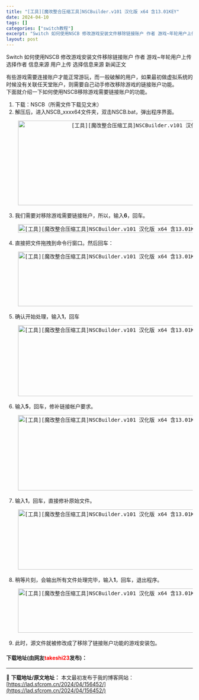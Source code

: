 ```yaml
---
title: "[工具][魔改整合压缩工具]NSCBuilder.v101 汉化版 x64 含13.01KEY"
date: 2024-04-10
tags: []
categories: ["switch教程"]
excerpt: "Switch 如何使用NSCB 修改游戏安装文件移除链接账户 作者 游戏~年轮用户上传 选择作者 信息来源 用户上传 选择信息来源 新闻正文 有些游戏需要连接账户才能正常游玩，而一般破解的用户，如果最初做虚拟系统的时候没有关联任天堂账户，则需要自己动手修改移除游戏的链接账户功能。下面就介绍一下如何使&hellip;"
layout: post
---
```


 <p>Switch 如何使用NSCB 修改游戏安装文件移除链接账户 作者 游戏~年轮用户上传 选择作者 信息来源 用户上传 选择信息来源 新闻正文</p> <p>有些游戏需要连接账户才能正常游玩，而一般破解的用户，如果最初做虚拟系统的时候没有关联任天堂账户，则需要自己动手修改移除游戏的链接账户功能。<br />下面就介绍一下如何使用NSCB移除游戏需要链接账户的功能。</p> <ol> <li>下载：NSCB（所需文件下载见文末）</li> <li>解压后，进入NSCB_xxxx64文件夹，双击NSCB.bat，弹出程序界面。   <pre style="text-align: center;"> <img src="https://lad.sfcrom.cn/wp-content/uploads/2024/04/20240410_66162f401d100.webp" style="width: 746px; height: 228px;" alt="[工具][魔改整合压缩工具]NSCBuilder.v101 汉化版 x64 含13.01KEY" /> </pre></li> <li>我们需要对移除游戏需要链接账户，所以，输入<strong>6</strong>，回车。   <pre> <img src="https://lad.sfcrom.cn/wp-content/uploads/2024/04/20240410_66162f406ae79.webp" style="width: 746px; height: 23px;" alt="[工具][魔改整合压缩工具]NSCBuilder.v101 汉化版 x64 含13.01KEY" /> </pre></li> <li>直接把文件拖拽到命令行窗口。然后回车：   <pre> <img src="https://lad.sfcrom.cn/wp-content/uploads/2024/04/20240410_66162f40b10a0.webp" style="width: 748px; height: 147px;" alt="[工具][魔改整合压缩工具]NSCBuilder.v101 汉化版 x64 含13.01KEY" /> </pre></li> <li>确认开始处理，输入<strong>1</strong>，回车   <pre> <img src="https://lad.sfcrom.cn/wp-content/uploads/2024/04/20240410_66162f410e361.webp" style="width: 745px; height: 191px;" alt="[工具][魔改整合压缩工具]NSCBuilder.v101 汉化版 x64 含13.01KEY" /> </pre></li> <li>输入<strong>5</strong>，回车，修补链接帐户要求。   <pre> <img src="https://lad.sfcrom.cn/wp-content/uploads/2024/04/20240410_66162f416c0cf.webp" style="width: 745px; height: 203px;" alt="[工具][魔改整合压缩工具]NSCBuilder.v101 汉化版 x64 含13.01KEY" /> </pre></li> <li>输入<strong>1</strong>，回车，直接修补原始文件。   <pre> <img src="https://lad.sfcrom.cn/wp-content/uploads/2024/04/20240410_66162f41af23b.webp" style="width: 746px; height: 162px;" alt="[工具][魔改整合压缩工具]NSCBuilder.v101 汉化版 x64 含13.01KEY" /> </pre></li> <li>稍等片刻，会输出所有文件处理完毕，输入<strong>1</strong>，回车，退出程序。   <pre> <img src="https://lad.sfcrom.cn/wp-content/uploads/2024/04/20240410_66162f42091bd.webp" style="width: 746px; height: 119px;" alt="[工具][魔改整合压缩工具]NSCBuilder.v101 汉化版 x64 含13.01KEY" /> </pre></li> <li>此时，源文件就被修改成了移除了链接账户功能的游戏安装包。</li> </ol> <p><h4>下载地址(由网友<font color="red">takeshi23</font>发布)：</h4></p> 

---
📖 **下载地址/原文地址：** 本文最初发布于我的博客网站：[https://lad.sfcrom.cn/2024/04/156452/](https://lad.sfcrom.cn/2024/04/156452/)
